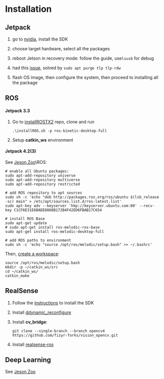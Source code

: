 # Installation

## Jetpack

1. go to [nvidia](https://developer.nvidia.com/embedded/jetpack), install the SDK

2. choose target hardware, select all the packages

3. reboot Jetson in recovery mode: follow the guide, use```lsusb``` for debug

4. had this [issue](https://devtalk.nvidia.com/default/topic/1048803/jetson-tx2/sdk-manager-could-not-detect-target-hardware/4), solved by 
   ```sudo apt purge tlp tlp-rdw``` 

5. flash OS image, then configure the system, then proceed to installing all the package

## ROS

#### Jetpack 3.3

1. Go to [installROSTX2](https://github.com/jetsonhacks/installROSTX2) repo, clone and run 

   ```.\installROS.sh -p ros-kinetic-desktop-full ```

2. Setup **catkin_ws** environment

#### Jetpack 4.2(3)

See [Jeson Zoo](https://elinux.org/Jetson_Zoo)\ROS:

```
# enable all Ubuntu packages:
sudo apt-add-repository universe
sudo apt-add-repository multiverse
sudo apt-add-repository restricted

# add ROS repository to apt sources
sudo sh -c 'echo "deb http://packages.ros.org/ros/ubuntu $(lsb_release -sc) main" > /etc/apt/sources.list.d/ros-latest.list'
sudo apt-key adv --keyserver 'hkp://keyserver.ubuntu.com:80' --recv-key C1CF6E31E6BADE8868B172B4F42ED6FBAB17C654

# install ROS Base
sudo apt-get update
# sudo apt-get install ros-melodic-ros-base
sudo apt-get install ros-melodic-desktop-full

# add ROS paths to environment
sudo sh -c 'echo "source /opt/ros/melodic/setup.bash" >> ~/.bashrc'
```
Then, [create a workspace](http://wiki.ros.org/catkin/Tutorials/create_a_workspace):
```
source /opt/ros/melodic/setup.bash
mkdir -p ~/catkin_ws/src
cd ~/catkin_ws/
catkin_make
```

## RealSense

1. Follow the [instructions](https://github.com/IntelRealSense/librealsense/blob/master/doc/installation_jetson.md) to install the SDK

2. Install [ddynamic_reconfigure](https://github.com/pal-robotics/ddynamic_reconfigure)

3. Install **cv_bridge**:

   ```git clone --single-branch --branch opencv4 https://github.com/fizyr-forks/vision_opencv.git```

4. Install [realsense-ros](https://github.com/IntelRealSense/realsense-ros) 

## Deep Learning

See [Jeson Zoo](https://elinux.org/Jetson_Zoo)







